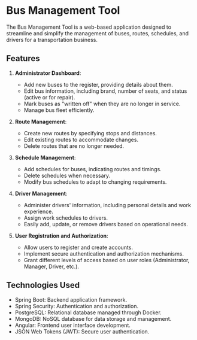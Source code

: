 # Bus Management Tool

The Bus Management Tool is a web-based application designed to streamline and simplify the management of buses, routes, schedules, and drivers for a transportation business.

## Features

1. **Administrator Dashboard**:
   - Add new buses to the register, providing details about them.
   - Edit bus information, including brand, number of seats, and status (active or for repair).
   - Mark buses as "written off" when they are no longer in service.
   - Manage bus fleet efficiently.

2. **Route Management**:
   - Create new routes by specifying stops and distances.
   - Edit existing routes to accommodate changes.
   - Delete routes that are no longer needed.

3. **Schedule Management**:
   - Add schedules for buses, indicating routes and timings.
   - Delete schedules when necessary.
   - Modify bus schedules to adapt to changing requirements.

4. **Driver Management**:
   - Administer drivers' information, including personal details and work experience.
   - Assign work schedules to drivers.
   - Easily add, update, or remove drivers based on operational needs.

5. **User Registration and Authorization**:
   - Allow users to register and create accounts.
   - Implement secure authentication and authorization mechanisms.
   - Grant different levels of access based on user roles (Administrator, Manager, Driver, etc.).

## Technologies Used

- Spring Boot: Backend application framework.
- Spring Security: Authentication and authorization.
- PostgreSQL: Relational database managed through Docker.
- MongoDB: NoSQL database for data storage and management.
- Angular: Frontend user interface development.
- JSON Web Tokens (JWT): Secure user authentication.
